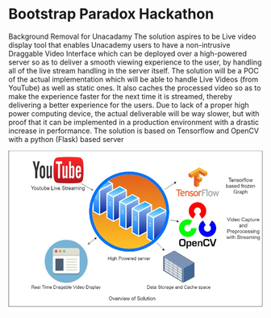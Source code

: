 # Bootstrap Paradox Hackathon
 Background Removal for Unacadamy
The solution aspires to be Live video display tool that enables Unacademy users to have a non-intrusive Draggable Video Interface which can be deployed over a high-powered server so as to deliver a smooth viewing experience to the user, by handling all of the live stream handling in the server itself.
The solution will be a POC of the actual implementation which will be able to handle Live Videos (from YouTube) as well as static ones. It also caches the processed video so as to make the experience faster for the next time it is streamed, thereby delivering a better experience for the users.
Due to lack of a proper high power computing device, the actual deliverable will be way slower, but with proof that it can be implemented in a production environment with a drastic increase in performance.
The solution is based on Tensorflow and OpenCV with a python (Flask) based server

![Arch Diagram](Bootstrap.jpg)